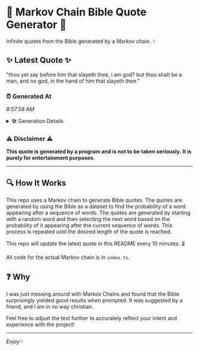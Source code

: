 # 📖 Markov Chain Bible Quote Generator 📖

Infinite quotes from the Bible generated by a Markov chain. ✨

## ✨ Latest Quote ✨
"thou yet say before him that slayeth thee, i am god? but thou shalt be a man, and no god, in the hand of him that slayeth thee."

### ⏰ Generated At
*8:57:58 AM*

<details>
    <summary>🛠️ Generation Details</summary>
    <p>
        <strong>🌱 Seed:</strong> thou<br>
        <strong>🔄 Iterations:</strong> 27<br>
        <strong>📜 Context History:</strong><br>[ thou ]: yet<br>[ thou, yet ]: say<br>[ thou, yet, say ]: before<br>[ thou, yet, say, before ]: him<br>[ thou, yet, say, before, him ]: that<br>[ thou, yet, say, before, him, that ]: slayeth<br>[ yet, say, before, him, that, slayeth ]: thee,<br>[ say, before, him, that, slayeth, thee, ]: i<br>[ before, him, that, slayeth, thee,, i ]: am<br>[ him, that, slayeth, thee,, i, am ]: god?<br>[ that, slayeth, thee,, i, am, god? ]: but<br>[ slayeth, thee,, i, am, god?, but ]: thou<br>[ thee,, i, am, god?, but, thou ]: shalt<br>[ i, am, god?, but, thou, shalt ]: be<br>[ am, god?, but, thou, shalt, be ]: a<br>[ god?, but, thou, shalt, be, a ]: man,<br>[ but, thou, shalt, be, a, man, ]: and<br>[ thou, shalt, be, a, man,, and ]: no<br>[ shalt, be, a, man,, and, no ]: god,<br>[ be, a, man,, and, no, god, ]: in<br>[ a, man,, and, no, god,, in ]: the<br>[ man,, and, no, god,, in, the ]: hand<br>[ and, no, god,, in, the, hand ]: of<br>[ no, god,, in, the, hand, of ]: him<br>[ god,, in, the, hand, of, him ]: that<br>[ in, the, hand, of, him, that ]: slayeth<br>[ the, hand, of, him, that, slayeth ]: thee.<br>
    </p>
</details>

### ⚠️ Disclaimer ⚠️
**This quote is generated by a program and is not to be taken seriously. It is purely for entertainment purposes.**

---

## 🔍 How It Works

This repo uses a Markov chain to generate Bible quotes. The quotes are generated by using the Bible as a dataset to find the probability of a word appearing after a sequence of words. The quotes are generated by starting with a random word and then selecting the next word based on the probability of it appearing after the current sequence of words. This process is repeated until the desired length of the quote is reached.

This repo will update the latest quote in this README every 10 minutes. ⏳

All code for the actual Markov chain is in `index.ts`.

## ❓ Why

I was just messing around with Markov Chains and found that the Bible surprisingly yielded good results when prompted. 
It was suggested by a friend, and I am in no way christian.

Feel free to adjust the text further to accurately reflect your intent and experience with the project!

---

*Enjoy*✨
